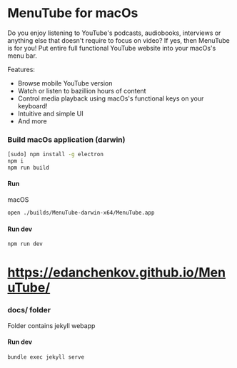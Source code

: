# MenuTube for macOs

Do you enjoy listening to YouTube's podcasts, audiobooks, interviews or anything else that doesn't require to focus on video? If yes, then MenuTube is for you! Put entire full functional YouTube website into your macOs's menu bar.
 
 Features:
 - Browse mobile YouTube version
 - Watch or listen to bazillion hours of content
 - Control media playback using macOs's functional keys on your keyboard!
 - Intuitive and simple UI
 - And more
  

### Build macOs application (darwin)

```bash
[sudo] npm install -g electron
npm i
npm run build
```

#### Run

macOS

```bash
open ./builds/MenuTube-darwin-x64/MenuTube.app
```

#### Run dev

```bash
npm run dev
```

# https://edanchenkov.github.io/MenuTube/

### docs/ folder
 
Folder contains jekyll webapp

#### Run dev

```
bundle exec jekyll serve
```

